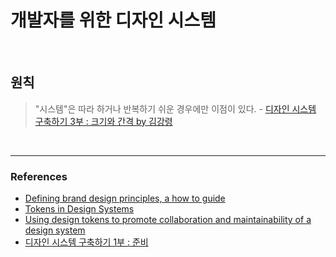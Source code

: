 # 개발자를 위한 디자인 시스템

<br>

## 원칙

> "시스템"은 따라 하거나 반복하기 쉬운 경우에만 이점이 있다. - [디자인 시스템 구축하기 3부 : 크기와 간격 by 김강령](https://brunch.co.kr/@thinkaboutlove/290)

<br>

---

### References

- [Defining brand design principles, a how to guide](https://blog.prototypr.io/defining-brand-design-principles-a-how-to-guide-dc135be37957)
- [Tokens in Design Systems](https://medium.com/eightshapes-llc/tokens-in-design-systems-25dd82d58421)
- [Using design tokens to promote collaboration and maintainability of a design system](https://thibault.mahe.io/talks/design-tokens/#1)
- [디자인 시스템 구축하기 1부 : 준비](https://brunch.co.kr/@thinkaboutlove/288)
